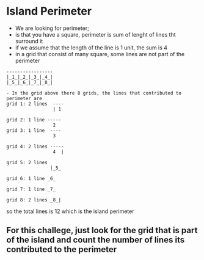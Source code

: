 # Island Perimeter
- We are looking for perimeter;
- is that you have a square, perimeter is sum of lenght of lines tht surround it
- if we assume that the length of the line is 1 unit, the sum is 4
- in a grid that consist of many square, some lines are not part of the perimeter
```
-----------------
|_1_|_2_|_3_|_4_|   
|_5_|_6_|_7_|_8_| 

- In the grid above there 8 grids, the lines that contributed to perimeter are 
grid 1: 2 lines  ----
                 | 1

grid 2: 1 line -----
                 2
grid 3: 1 line  ----
                 3

grid 4: 2 lines -----
                 4  |

grid 5: 2 lines 
                |_5_

grid 6: 1 line _6_

grid 7: 1 line _7_

grid 8: 2 lines _8_|

```
so the total lines is 12
which is the island perimeter

## For this challege, just look for the grid that is part of the island  and count the number of lines its contributed to the perimeter


   

     
